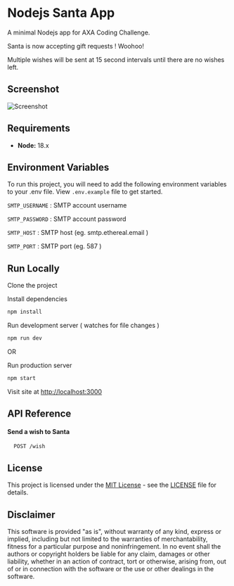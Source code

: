 # Nodejs Santa App

A minimal Nodejs app for AXA Coding Challenge.

Santa is now accepting gift requests ! Woohoo!

Multiple wishes will be sent at 15 second intervals until there are no wishes left.

## Screenshot

![Screenshot](https://i.ibb.co/P1BdmW2/Screenshot-2023-02-24-at-2-18-17.png)

## Requirements

- **Node:** 18.x

## Environment Variables

To run this project, you will need to add the following environment variables to your .env file. View `.env.example` file to get started.

`SMTP_USERNAME` : SMTP account username

`SMTP_PASSWORD` : SMTP account password

`SMTP_HOST` : SMTP host (eg. smtp.ethereal.email )

`SMTP_PORT` : SMTP port (eg. 587 )

## Run Locally

Clone the project

Install dependencies

```bash
npm install
```

Run development server ( watches for file changes )

```bash
npm run dev
```

OR

Run production server

```bash
npm start
```

Visit site at [http://localhost:3000](http://localhost:3000)

## API Reference

#### Send a wish to Santa

```http
  POST /wish
```

## License

This project is licensed under the [MIT License](https://opensource.org/licenses/MIT) - see the [LICENSE](LICENSE) file for details.

## Disclaimer

This software is provided "as is", without warranty of any kind, express or implied, including but not limited to the warranties of merchantability, fitness for a particular purpose and noninfringement. In no event shall the authors or copyright holders be liable for any claim, damages or other liability, whether in an action of contract, tort or otherwise, arising from, out of or in connection with the software or the use or other dealings in the software.
